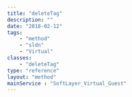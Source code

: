 ```yaml
---
title: "deleteTag"
description: ""
date: "2018-02-12"
tags:
    - "method"
    - "sldn"
    - "Virtual"
classes:
    - "deleteTag"
type: "reference"
layout: "method"
mainService : "SoftLayer_Virtual_Guest"
---
```

